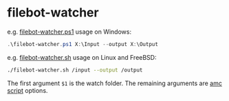 # filebot-watcher

e.g. [filebot-watcher.ps1](https://github.com/filebot/plugins/blob/master/watcher/filebot-watcher.ps1) usage on Windows:
```powershell
.\filebot-watcher.ps1 X:\Input --output X:\Output
```
e.g. [filebot-watcher.sh](https://github.com/filebot/plugins/blob/master/watcher/filebot-watcher.sh) usage on Linux and FreeBSD:
```bash
./filebot-watcher.sh /input --output /output
```
The first argument `$1` is the watch folder. The remaining arguments are [amc script](https://www.filebot.net/amc.html) options.
